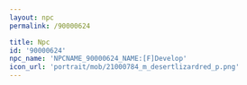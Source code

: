 ```yaml
---
layout: npc
permalink: /90000624

title: Npc
id: '90000624'
npc_name: 'NPCNAME_90000624_NAME:[F]Develop'
icon_url: 'portrait/mob/21000784_m_desertlizardred_p.png'
---
```

